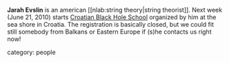 __Jarah Evslin__ is an american [[nlab:string theory|string theorist]]. Next week (June 21, 2010) starts [Croatian Black Hole School](http://antimodave.jimdo.com) organized by him at the sea shore in  Croatia. The registration is basically closed, but we could fit still somebody from Balkans or Eastern Europe if (s)he contacts us right now!

category: people 